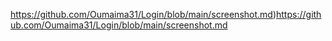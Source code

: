 https://github.com/Oumaima31/Login/blob/main/screenshot.md)https://github.com/Oumaima31/Login/blob/main/screenshot.md
